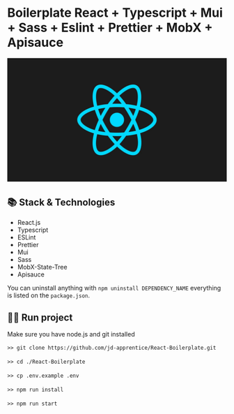 # Boilerplate React + Typescript + Mui + Sass + Eslint + Prettier + MobX + Apisauce

![banner](src/assets/images/banner.png)
## 📚 Stack & Technologies

- React.js
- Typescript
- ESLint
- Prettier
- Mui
- Sass
- MobX-State-Tree
- Apisauce

You can uninstall anything with `npm uninstall DEPENDENCY_NAME` everything is listed on the `package.json`. 

## 🏃‍♂️ Run project

Make sure you have node.js and git installed

```
>> git clone https://github.com/jd-apprentice/React-Boilerplate.git

>> cd ./React-Boilerplate

>> cp .env.example .env

>> npm run install

>> npm run start
```
